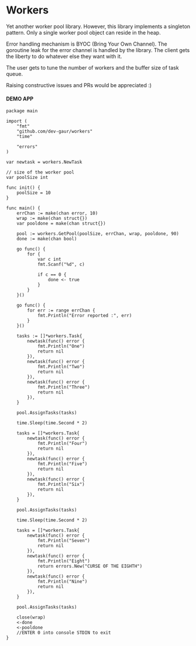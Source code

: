 # Workers

Yet another worker pool library.
However, this library implements a singleton pattern. Only a single worker pool object can reside in the heap.

Error handling mechanism is BYOC (Bring Your Own Channel). The goroutine leak for the error channel is handled by the library.
The client gets the liberty to do whatever else they want with it.

The user gets to tune the number of workers and the buffer size of task queue.

Raising constructive issues and PRs would be appreciated :)

#### DEMO APP

```
package main

import (
	"fmt"
	"github.com/dev-gaur/workers"
	"time"

	"errors"
)

var newtask = workers.NewTask

// size of the worker pool
var poolSize int

func init() {
	poolSize = 10
}

func main() {
	errChan := make(chan error, 10)
	wrap := make(chan struct{})
	var pooldone = make(chan struct{})

	pool := workers.GetPool(poolSize, errChan, wrap, pooldone, 90)
	done := make(chan bool)

	go func() {
		for {
			var c int
			fmt.Scanf("%d", c)

			if c == 0 {
				done <- true
			}
		}
	}()

	go func() {
		for err := range errChan {
			fmt.Println("Error reported :", err)
		}
	}()

	tasks := []*workers.Task{
		newtask(func() error {
			fmt.Println("One")
			return nil
		}),
		newtask(func() error {
			fmt.Println("Two")
			return nil
		}),
		newtask(func() error {
			fmt.Println("Three")
			return nil
		}),
	}

	pool.AssignTasks(tasks)

	time.Sleep(time.Second * 2)

	tasks = []*workers.Task{
		newtask(func() error {
			fmt.Println("Four")
			return nil
		}),
		newtask(func() error {
			fmt.Println("Five")
			return nil
		}),
		newtask(func() error {
			fmt.Println("Six")
			return nil
		}),
	}

	pool.AssignTasks(tasks)

	time.Sleep(time.Second * 2)

	tasks = []*workers.Task{
		newtask(func() error {
			fmt.Println("Seven")
			return nil
		}),
		newtask(func() error {
			fmt.Println("Eight")
			return errors.New("CURSE OF THE EIGHTH")
		}),
		newtask(func() error {
			fmt.Println("Nine")
			return nil
		}),
	}

	pool.AssignTasks(tasks)

	close(wrap)
	<-done
	<-pooldone
	//ENTER 0 into console STDIN to exit
}
```
